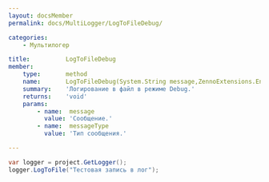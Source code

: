 ```yaml
---
layout: docsMember
permalink: docs/MultiLogger/LogToFileDebug/

categories:
    - Мультилогер

title:          LogToFileDebug
member:
    type:       method
    name:       LogToFileDebug(System.String message,ZennoExtensions.Enums.MessageType messageType)
    summary:    'Логирование в файл в режиме Debug.'
    returns:    'void'
    params:
        - name:  message
          value: 'Сообщение.'
        - name:  messageType
          value: 'Тип сообщения.'

---
```


```csharp
var logger = project.GetLogger();
logger.LogToFile("Тестовая запись в лог");
```
